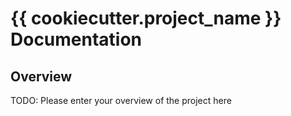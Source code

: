 # {{ cookiecutter.project_name }} Documentation

## Overview
TODO: Please enter your overview of the project here